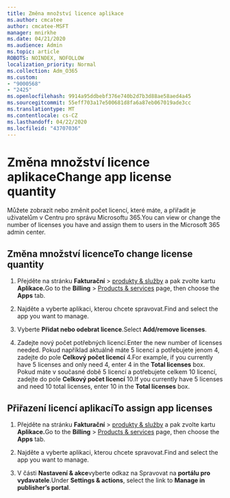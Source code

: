 ```yaml
---
title: Změna množství licence aplikace
ms.author: cmcatee
author: cmcatee-MSFT
manager: mnirkhe
ms.date: 04/21/2020
ms.audience: Admin
ms.topic: article
ROBOTS: NOINDEX, NOFOLLOW
localization_priority: Normal
ms.collection: Adm_O365
ms.custom:
- "9000568"
- "2425"
ms.openlocfilehash: 9914a95ddbebf376e740b2d7b3d88ae58aed4a45
ms.sourcegitcommit: 55eff703a17e500681d8fa6a87eb067019ade3cc
ms.translationtype: MT
ms.contentlocale: cs-CZ
ms.lasthandoff: 04/22/2020
ms.locfileid: "43707036"
---
```

# <a name="change-app-license-quantity"></a><span data-ttu-id="b4665-102">Změna množství licence aplikace</span><span class="sxs-lookup"><span data-stu-id="b4665-102">Change app license quantity</span></span>

<span data-ttu-id="b4665-103">Můžete zobrazit nebo změnit počet licencí, které máte, a přiřadit je uživatelům v Centru pro správu Microsoftu 365.</span><span class="sxs-lookup"><span data-stu-id="b4665-103">You can view or change the number of licenses you have and assign them to users in the Microsoft 365 admin center.</span></span> 

## <a name="to-change-license-quantity"></a><span data-ttu-id="b4665-104">Změna množství licence</span><span class="sxs-lookup"><span data-stu-id="b4665-104">To change license quantity</span></span>

1. <span data-ttu-id="b4665-105">Přejděte na stránku **Fakturační** > [produkty & služby](https://go.microsoft.com/fwlink/p/?linkid=842054) a pak zvolte kartu **Aplikace.**</span><span class="sxs-lookup"><span data-stu-id="b4665-105">Go to the **Billing** > [Products & services](https://go.microsoft.com/fwlink/p/?linkid=842054) page, then choose the **Apps** tab.</span></span>

2. <span data-ttu-id="b4665-106">Najděte a vyberte aplikaci, kterou chcete spravovat.</span><span class="sxs-lookup"><span data-stu-id="b4665-106">Find and select the app you want to manage.</span></span>  

3. <span data-ttu-id="b4665-107">Vyberte **Přidat nebo odebrat licence**.</span><span class="sxs-lookup"><span data-stu-id="b4665-107">Select **Add/remove licenses**.</span></span>

4. <span data-ttu-id="b4665-108">Zadejte nový počet potřebných licencí.</span><span class="sxs-lookup"><span data-stu-id="b4665-108">Enter the new number of licenses needed.</span></span> <span data-ttu-id="b4665-109">Pokud například aktuálně máte 5 licencí a potřebujete jenom 4, zadejte do pole **Celkový počet licencí** 4.</span><span class="sxs-lookup"><span data-stu-id="b4665-109">For example, if you currently have 5 licenses and only need 4, enter 4 in the **Total licenses** box.</span></span> <span data-ttu-id="b4665-110">Pokud máte v současné době 5 licencí a potřebujete celkem 10 licencí, zadejte do pole **Celkový počet licencí** 10.</span><span class="sxs-lookup"><span data-stu-id="b4665-110">If you currently have 5 licenses and need 10 total licenses, enter 10 in the **Total licenses** box.</span></span>

## <a name="to-assign-app-licenses"></a><span data-ttu-id="b4665-111">Přiřazení licencí aplikací</span><span class="sxs-lookup"><span data-stu-id="b4665-111">To assign app licenses</span></span>

1. <span data-ttu-id="b4665-112">Přejděte na stránku **Fakturační** > [produkty & služby](https://go.microsoft.com/fwlink/p/?linkid=842054) a pak zvolte kartu **Aplikace.**</span><span class="sxs-lookup"><span data-stu-id="b4665-112">Go to the **Billing** > [Products & services](https://go.microsoft.com/fwlink/p/?linkid=842054) page, then choose the **Apps** tab.</span></span>

2. <span data-ttu-id="b4665-113">Najděte a vyberte aplikaci, kterou chcete spravovat.</span><span class="sxs-lookup"><span data-stu-id="b4665-113">Find and select the app you want to manage.</span></span>  

3. <span data-ttu-id="b4665-114">V části **Nastavení & akce**vyberte odkaz na Spravovat na **portálu pro vydavatele**.</span><span class="sxs-lookup"><span data-stu-id="b4665-114">Under **Settings & actions**, select the link to **Manage in publisher’s portal**.</span></span>